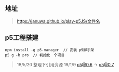## 地址
> https://januwa.github.io/play-p5JS/文件名

## p5工程搭建
```
npm install -g p5-manager  // 安装 p5脚手架
p5 g -b pro  // 初始化一个项目
```

> 18/5/20 整理下引用资源
> 19/1/9 p5@0.6 -> p5@0.7